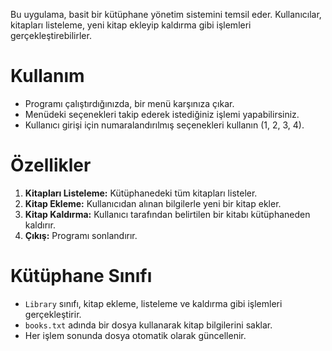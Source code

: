 Bu uygulama, basit bir kütüphane yönetim sistemini temsil eder. Kullanıcılar, kitapları listeleme, yeni kitap ekleyip kaldırma gibi işlemleri gerçekleştirebilirler.

# Kullanım

- Programı çalıştırdığınızda, bir menü karşınıza çıkar. 
- Menüdeki seçenekleri takip ederek istediğiniz işlemi yapabilirsiniz.
- Kullanıcı girişi için numaralandırılmış seçenekleri kullanın (1, 2, 3, 4).
  
# Özellikler

1. **Kitapları Listeleme:** Kütüphanedeki tüm kitapları listeler.
2. **Kitap Ekleme:** Kullanıcıdan alınan bilgilerle yeni bir kitap ekler.
3. **Kitap Kaldırma:** Kullanıcı tarafından belirtilen bir kitabı kütüphaneden kaldırır.
4. **Çıkış:** Programı sonlandırır.

# Kütüphane Sınıfı

- `Library` sınıfı, kitap ekleme, listeleme ve kaldırma gibi işlemleri gerçekleştirir.
- `books.txt` adında bir dosya kullanarak kitap bilgilerini saklar.
- Her işlem sonunda dosya otomatik olarak güncellenir.
